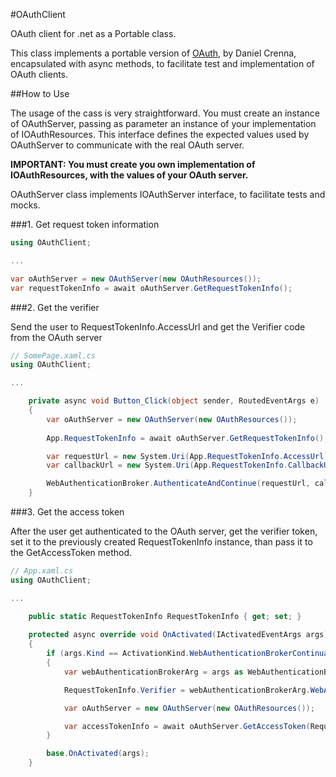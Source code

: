 #OAuthClient

OAuth client for .net as a Portable class.

This class implements a portable version of [OAuth](https://github.com/danielcrenna/oauth), by Daniel Crenna, encapsulated with async methods, 
to facilitate test and implementation of OAuth clients.

##How to Use

The usage of the cass is very straightforward. You must create an instance of OAuthServer, passing as parameter an instance of 
your implementation of IOAuthResources. This interface defines the expected values used by OAuthServer to communicate with the real OAuth server.

**IMPORTANT: You must create you own implementation of IOAuthResources, with the values of your OAuth server.**

OAuthServer class implements IOAuthServer interface, to facilitate tests and mocks.

###1. Get request token information

```csharp
using OAuthClient;

...

var oAuthServer = new OAuthServer(new OAuthResources());
var requestTokenInfo = await oAuthServer.GetRequestTokenInfo();
```

###2. Get the verifier

Send the user to RequestTokenInfo.AccessUrl and get the Verifier code from the OAuth server


```csharp
// SomePage.xaml.cs
using OAuthClient;

...

    private async void Button_Click(object sender, RoutedEventArgs e)
    {
        var oAuthServer = new OAuthServer(new OAuthResources());
    
        App.RequestTokenInfo = await oAuthServer.GetRequestTokenInfo();

        var requestUrl = new System.Uri(App.RequestTokenInfo.AccessUrl);
        var callbackUrl = new System.Uri(App.RequestTokenInfo.CallbackUrl);

        WebAuthenticationBroker.AuthenticateAndContinue(requestUrl, callbackUrl, null, WebAuthenticationOptions.None);
    }
```

###3. Get the access token

After the user get authenticated to the OAuth server, get the verifier token, set it to the previously created RequestTokenInfo instance, than pass 
it to the GetAccessToken method.

```csharp
// App.xaml.cs
using OAuthClient;

...

    public static RequestTokenInfo RequestTokenInfo { get; set; }
    
    protected async override void OnActivated(IActivatedEventArgs args)
    {
        if (args.Kind == ActivationKind.WebAuthenticationBrokerContinuation)
        {
            var webAuthenticationBrokerArg = args as WebAuthenticationBrokerContinuationEventArgs;

            RequestTokenInfo.Verifier = webAuthenticationBrokerArg.WebAuthenticationResult.ResponseData.Split('=')[2];

            var oAuthServer = new OAuthServer(new OAuthResources());

            var accessTokenInfo = await oAuthServer.GetAccessToken(RequestTokenInfo);
        }

        base.OnActivated(args);
    }
```
